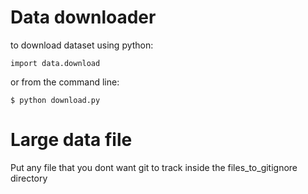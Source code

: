 # Data downloader
to download dataset using python:
```
import data.download
```
or from the command line:
```
$ python download.py
```

# Large data file
Put any file that you dont want git to track inside the files_to_gitignore directory
